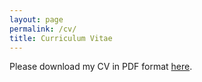 ```yaml
---
layout: page
permalink: /cv/
title: Curriculum Vitae
---
```


Please download my CV in PDF format <a href="/cv/cv.pdf" target="blank">here</a>.
